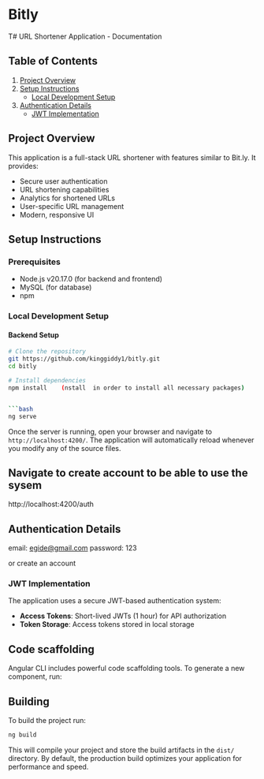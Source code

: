 # Bitly

T# URL Shortener Application - Documentation

## Table of Contents

1. [Project Overview](#project-overview)
2. [Setup Instructions](#setup-instructions)
   - [Local Development Setup](#local-development-setup)
3. [Authentication Details](#authentication-details)
   - [JWT Implementation](#jwt-implementation)

## Project Overview

This application is a full-stack URL shortener with features similar to Bit.ly. It provides:

- Secure user authentication
- URL shortening capabilities
- Analytics for shortened URLs
- User-specific URL management
- Modern, responsive UI

## Setup Instructions

### Prerequisites

- Node.js v20.17.0 (for backend and frontend)
- MySQL (for database)
- npm

### Local Development Setup

#### Backend Setup

````bash
# Clone the repository
git https://github.com/kinggiddy1/bitly.git
cd bitly

# Install dependencies
npm install    (nstall  in order to install all necessary packages)


```bash
ng serve
````

Once the server is running, open your browser and navigate to `http://localhost:4200/`. The application will automatically reload whenever you modify any of the source files.

## Navigate to create account to be able to use the sysem

http://localhost:4200/auth

## Authentication Details

email: egide@gmail.com
password: 123

or create an account

### JWT Implementation

The application uses a secure JWT-based authentication system:

- **Access Tokens**: Short-lived JWTs (1 hour) for API authorization
- **Token Storage**: Access tokens stored in local storage

## Code scaffolding

Angular CLI includes powerful code scaffolding tools. To generate a new component, run:

## Building

To build the project run:

```bash
ng build
```

This will compile your project and store the build artifacts in the `dist/` directory. By default, the production build optimizes your application for performance and speed.
